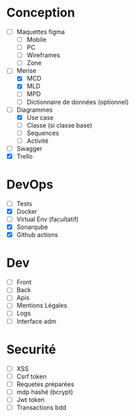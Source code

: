 # Conception
* [ ] Maquettes figma
    - [ ] Mobile
    - [ ] PC
    - [ ] Wireframes
    - [ ] Zone
* [ ] Merise
    - [x] MCD
    - [x] MLD
    - [ ] MPD
    - [ ] Dictionnaire de données (optionnel)
* [ ] Diagrammes
    - [x] Use case
    - [ ] Classe (si classe base)
    - [ ] Sequences
    - [ ] Activité
* [ ] Swagger
* [x] Trello

# DevOps
* [ ] Tests
* [x] Docker
* [ ] Virtual Env (facultatif)
* [x] Sonarqube
* [x] Github actions

# Dev 
* [ ] Front 
* [ ] Back
* [ ] Apis
* [ ] Mentions Légales
* [ ] Logs
* [ ] Interface adm

# Securité
* [ ] XSS
* [ ] Csrf token
* [ ] Requetes préparées
* [ ] mdp hashé (bcrypt)
* [ ] Jwt token
* [ ] Transactions bdd
